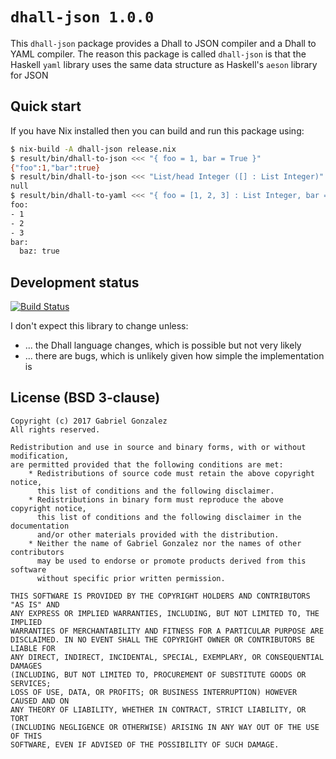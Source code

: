 # `dhall-json 1.0.0`

This `dhall-json` package provides a Dhall to JSON compiler and a Dhall to YAML
compiler.  The reason this package is called `dhall-json` is that the Haskell
`yaml` library uses the same data structure as Haskell's `aeson` library for
JSON

## Quick start

If you have Nix installed then you can build and run this package using:

```bash
$ nix-build -A dhall-json release.nix
$ result/bin/dhall-to-json <<< "{ foo = 1, bar = True }"
{"foo":1,"bar":true}
$ result/bin/dhall-to-json <<< "List/head Integer ([] : List Integer)"
null
$ result/bin/dhall-to-yaml <<< "{ foo = [1, 2, 3] : List Integer, bar = { baz = True } }"
foo:
- 1
- 2
- 3
bar:
  baz: true
```

## Development status

[![Build Status](https://travis-ci.org/Gabriel439/Haskell-Dhall-JSON-Library.png)](https://travis-ci.org/Gabriel439/Haskell-Dhall-JSON-Library)

I don't expect this library to change unless:

* ... the Dhall language changes, which is possible but not very likely
* ... there are bugs, which is unlikely given how simple the implementation is

## License (BSD 3-clause)

    Copyright (c) 2017 Gabriel Gonzalez
    All rights reserved.
    
    Redistribution and use in source and binary forms, with or without modification,
    are permitted provided that the following conditions are met:
        * Redistributions of source code must retain the above copyright notice,
          this list of conditions and the following disclaimer.
        * Redistributions in binary form must reproduce the above copyright notice,
          this list of conditions and the following disclaimer in the documentation
          and/or other materials provided with the distribution.
        * Neither the name of Gabriel Gonzalez nor the names of other contributors
          may be used to endorse or promote products derived from this software
          without specific prior written permission.
    
    THIS SOFTWARE IS PROVIDED BY THE COPYRIGHT HOLDERS AND CONTRIBUTORS "AS IS" AND
    ANY EXPRESS OR IMPLIED WARRANTIES, INCLUDING, BUT NOT LIMITED TO, THE IMPLIED
    WARRANTIES OF MERCHANTABILITY AND FITNESS FOR A PARTICULAR PURPOSE ARE
    DISCLAIMED. IN NO EVENT SHALL THE COPYRIGHT OWNER OR CONTRIBUTORS BE LIABLE FOR
    ANY DIRECT, INDIRECT, INCIDENTAL, SPECIAL, EXEMPLARY, OR CONSEQUENTIAL DAMAGES
    (INCLUDING, BUT NOT LIMITED TO, PROCUREMENT OF SUBSTITUTE GOODS OR SERVICES;
    LOSS OF USE, DATA, OR PROFITS; OR BUSINESS INTERRUPTION) HOWEVER CAUSED AND ON
    ANY THEORY OF LIABILITY, WHETHER IN CONTRACT, STRICT LIABILITY, OR TORT
    (INCLUDING NEGLIGENCE OR OTHERWISE) ARISING IN ANY WAY OUT OF THE USE OF THIS
    SOFTWARE, EVEN IF ADVISED OF THE POSSIBILITY OF SUCH DAMAGE.
